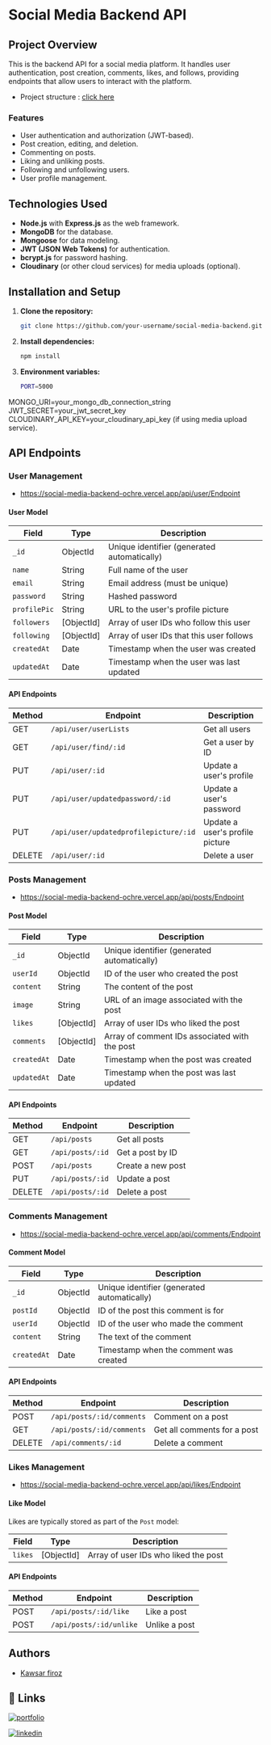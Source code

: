 # Social Media Backend API

## Project Overview

This is the backend API for a social media platform. It handles user authentication, post creation, comments, likes, and follows, providing endpoints that allow users to interact with the platform.


-  Project structure : [click here](https://docs.google.com/presentation/d/1TkPNA5qiVmhk8yDfFHUQdej5ipEm5iS9JMwRLax2q_w/edit?usp=sharing)

### Features

- User authentication and authorization (JWT-based).
- Post creation, editing, and deletion.
- Commenting on posts.
- Liking and unliking posts.
- Following and unfollowing users.
- User profile management.

## Technologies Used

- **Node.js** with **Express.js** as the web framework.
- **MongoDB** for the database.
- **Mongoose** for data modeling.
- **JWT (JSON Web Tokens)** for authentication.
- **bcrypt.js** for password hashing.
- **Cloudinary** (or other cloud services) for media uploads (optional).

## Installation and Setup

1. **Clone the repository:**

   ```bash
   git clone https://github.com/your-username/social-media-backend.git


2. **Install dependencies:**

   ```bash
   npm install

3. **Environment variables:**

   ```bash
   PORT=5000
   
 MONGO_URI=your_mongo_db_connection_string
 JWT_SECRET=your_jwt_secret_key
 CLOUDINARY_API_KEY=your_cloudinary_api_key (if using media upload service).

## API Endpoints
### User Management
- https://social-media-backend-ochre.vercel.app/api/user/Endpoint

#### User Model

| Field          | Type        | Description                                 |
|----------------|-------------|---------------------------------------------|
| `_id`          | ObjectId    | Unique identifier (generated automatically) |
| `name`         | String      | Full name of the user                       |
| `email`        | String      | Email address (must be unique)              |
| `password`     | String      | Hashed password                             |
| `profilePic`   | String      | URL to the user's profile picture           |
| `followers`    | [ObjectId]  | Array of user IDs who follow this user      |
| `following`    | [ObjectId]  | Array of user IDs that this user follows    |
| `createdAt`    | Date        | Timestamp when the user was created         |
| `updatedAt`    | Date        | Timestamp when the user was last updated    |

#### API Endpoints

| Method | Endpoint                  | Description                             |
|--------|---------------------------|-----------------------------------------|
| GET    | `/api/user/userLists`      | Get all users                           |
| GET    | `/api/user/find/:id`       | Get a user by ID                        |
| PUT    | `/api/user/:id`            | Update a user's profile                 |
| PUT    | `/api/user/updatedpassword/:id` | Update a user's password             |
| PUT    | `/api/user/updatedprofilepicture/:id` | Update a user's profile picture |
| DELETE | `/api/user/:id`            | Delete a user                           |


### Posts Management
- https://social-media-backend-ochre.vercel.app/api/posts/Endpoint

#### Post Model

| Field          | Type        | Description                                 |
|----------------|-------------|---------------------------------------------|
| `_id`          | ObjectId    | Unique identifier (generated automatically) |
| `userId`       | ObjectId    | ID of the user who created the post         |
| `content`      | String      | The content of the post                     |
| `image`        | String      | URL of an image associated with the post    |
| `likes`        | [ObjectId]  | Array of user IDs who liked the post        |
| `comments`     | [ObjectId]  | Array of comment IDs associated with the post |
| `createdAt`    | Date        | Timestamp when the post was created         |
| `updatedAt`    | Date        | Timestamp when the post was last updated    |

#### API Endpoints

| Method | Endpoint                  | Description                             |
|--------|---------------------------|-----------------------------------------|
| GET    | `/api/posts`              | Get all posts                           |
| GET    | `/api/posts/:id`          | Get a post by ID                        |
| POST   | `/api/posts`              | Create a new post                       |
| PUT    | `/api/posts/:id`          | Update a post                           |
| DELETE | `/api/posts/:id`          | Delete a post                           |


### Comments Management
- https://social-media-backend-ochre.vercel.app/api/comments/Endpoint

#### Comment Model

| Field          | Type        | Description                                 |
|----------------|-------------|---------------------------------------------|
| `_id`          | ObjectId    | Unique identifier (generated automatically) |
| `postId`       | ObjectId    | ID of the post this comment is for          |
| `userId`       | ObjectId    | ID of the user who made the comment         |
| `content`      | String      | The text of the comment                     |
| `createdAt`    | Date        | Timestamp when the comment was created      |

#### API Endpoints

| Method | Endpoint                        | Description                             |
|--------|----------------------------------|-----------------------------------------|
| POST   | `/api/posts/:id/comments`        | Comment on a post                       |
| GET    | `/api/posts/:id/comments`        | Get all comments for a post             |
| DELETE | `/api/comments/:id`              | Delete a comment                        |

### Likes Management
- https://social-media-backend-ochre.vercel.app/api/likes/Endpoint

#### Like Model

Likes are typically stored as part of the `Post` model:

| Field          | Type        | Description                                 |
|----------------|-------------|---------------------------------------------|
| `likes`        | [ObjectId]  | Array of user IDs who liked the post        |

#### API Endpoints

| Method | Endpoint                        | Description                             |
|--------|----------------------------------|-----------------------------------------|
| POST   | `/api/posts/:id/like`            | Like a post                             |
| POST   | `/api/posts/:id/unlike`          | Unlike a post                           |


## Authors

- [Kawsar firoz](https://github.com/kawsar334)

## 🔗 Links
[![portfolio](https://img.shields.io/badge/my_portfolio-000?style=for-the-badge&logo=ko-fi&logoColor=white)](https://kawsar334.github.io/kawsars_portfolio/)

[![linkedin](https://img.shields.io/badge/linkedin-0A66C2?style=for-the-badge&logo=linkedin&logoColor=white)](https://www.linkedin.com/in/kawsar-firoz-a140b9237/)
